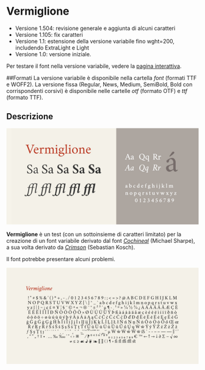 # Vermiglione
- Versione 1.504: revisione generale e aggiunta di alcuni caratteri
- Versione 1.105: fix caratteri
- Versione 1.1: estensione della versione variabile fino wght=200, includendo ExtraLight e Light
- Versione 1.0: versione iniziale.

Per testare il font nella versione variabile, vedere la [pagina interattiva](https://m-casanova.github.io/Vermiglione/).

##Formati
La versione variabile è disponibile nella cartella *font* (formati TTF e WOFF2).
La versione fissa (Regular, News, Medium, SemiBold, Bold con corrispondenti corsivi) è disponibile nelle cartelle *otf* (formato OTF) e *ttf* (formato TTF).

## Descrizione
![image](vermiglione.jpg)

**Vermiglione** è un test (con un sottoinsieme di caratteri limitato) per la creazione  di un font variabile derivato dal font [*Cochineal*](https://ctan.org/pkg/cochineal) (Michael Sharpe),
a sua volta derivato da [*Crimson*](https://github.com/skosch/Crimson) (Sebastian Kosch).

Il font potrebbe presentare alcuni problemi.

![image](vermiglione_2.jpg)
